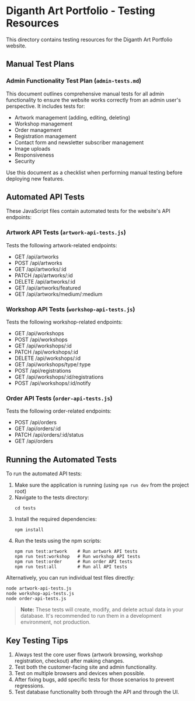 # Diganth Art Portfolio - Testing Resources

This directory contains testing resources for the Diganth Art Portfolio website.

## Manual Test Plans

### Admin Functionality Test Plan (`admin-tests.md`)

This document outlines comprehensive manual tests for all admin functionality to ensure the website works correctly from an admin user's perspective. It includes tests for:

- Artwork management (adding, editing, deleting)
- Workshop management
- Order management
- Registration management
- Contact form and newsletter subscriber management
- Image uploads
- Responsiveness
- Security

Use this document as a checklist when performing manual testing before deploying new features.

## Automated API Tests

These JavaScript files contain automated tests for the website's API endpoints:

### Artwork API Tests (`artwork-api-tests.js`)

Tests the following artwork-related endpoints:
- GET /api/artworks
- POST /api/artworks
- GET /api/artworks/:id
- PATCH /api/artworks/:id
- DELETE /api/artworks/:id
- GET /api/artworks/featured
- GET /api/artworks/medium/:medium

### Workshop API Tests (`workshop-api-tests.js`)

Tests the following workshop-related endpoints:
- GET /api/workshops
- POST /api/workshops
- GET /api/workshops/:id
- PATCH /api/workshops/:id
- DELETE /api/workshops/:id
- GET /api/workshops/type/:type
- POST /api/registrations
- GET /api/workshops/:id/registrations
- POST /api/workshops/:id/notify

### Order API Tests (`order-api-tests.js`)

Tests the following order-related endpoints:
- POST /api/orders
- GET /api/orders/:id
- PATCH /api/orders/:id/status
- GET /api/orders

## Running the Automated Tests

To run the automated API tests:

1. Make sure the application is running (using `npm run dev` from the project root)
2. Navigate to the tests directory:
   ```
   cd tests
   ```
3. Install the required dependencies:
   ```
   npm install
   ```
4. Run the tests using the npm scripts:
   ```
   npm run test:artwork    # Run artwork API tests
   npm run test:workshop   # Run workshop API tests
   npm run test:order      # Run order API tests
   npm run test:all        # Run all API tests
   ```

Alternatively, you can run individual test files directly:
```
node artwork-api-tests.js
node workshop-api-tests.js
node order-api-tests.js
```

> **Note:** These tests will create, modify, and delete actual data in your database. It's recommended to run them in a development environment, not production.

## Key Testing Tips

1. Always test the core user flows (artwork browsing, workshop registration, checkout) after making changes.
2. Test both the customer-facing site and admin functionality.
3. Test on multiple browsers and devices when possible.
4. After fixing bugs, add specific tests for those scenarios to prevent regressions.
5. Test database functionality both through the API and through the UI.